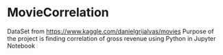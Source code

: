 # MovieCorrelation
DataSet from https://www.kaggle.com/danielgrijalvas/movies
Purpose of the project is finding correlation of gross revenue using Python in Jupyter Notebook
